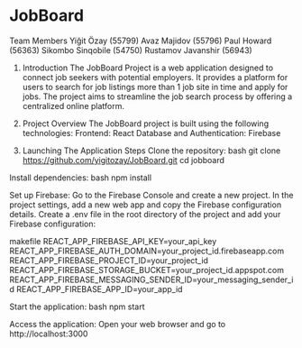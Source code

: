 # JobBoard

Team Members
Yiğit Özay (55799) 
Avaz Majidov (55796) 
Paul Howard (56363) 
Sikombo Sinqobile (54750) 
Rustamov Javanshir (56943) 



1. Introduction
The JobBoard Project is a web application designed to connect job seekers with potential employers. It provides a platform for users to search for job listings more than 1 job site in time  and apply for jobs. The project aims to streamline the job search process by offering a centralized online platform.

2. Project Overview
The JobBoard project is built using the following technologies:
Frontend: React
Database and Authentication: Firebase

3. Launching The Application
  Steps
  Clone the repository:
  bash
  git clone https://github.com/yigitozay/JobBoard.git
  cd jobboard

  Install dependencies:
  bash
  npm install
  
  Set up Firebase:
  Go to the Firebase Console and create a new project.
  In the project settings, add a new web app and copy the Firebase configuration details.
  Create a .env file in the root directory of the project and add your Firebase configuration:
  
  makefile
  REACT_APP_FIREBASE_API_KEY=your_api_key
  REACT_APP_FIREBASE_AUTH_DOMAIN=your_project_id.firebaseapp.com
  REACT_APP_FIREBASE_PROJECT_ID=your_project_id
  REACT_APP_FIREBASE_STORAGE_BUCKET=your_project_id.appspot.com
  REACT_APP_FIREBASE_MESSAGING_SENDER_ID=your_messaging_sender_id
  REACT_APP_FIREBASE_APP_ID=your_app_id
  
  Start the application:
  bash
  npm start
  
  Access the application: Open your web browser and go to http://localhost:3000
